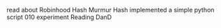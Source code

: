 read about Robinhood Hash
Murmur Hash implemented a simple python script 010 experiment
Reading DanD